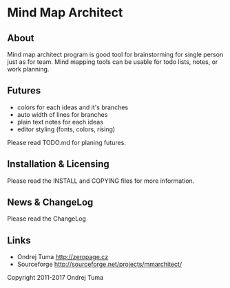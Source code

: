 # Mind Map Architect

## About

Mind map architect program is good tool for brainstorming for single person
just as for team. Mind mapping tools can be usable for todo lists, notes,
or work planning.

## Futures

* colors for each ideas and it's branches
* auto width of lines for branches
* plain text notes for each ideas
* editor styling (fonts, colors, rising)

Please read TODO.md for planing futures.

## Installation & Licensing

Please read the INSTALL and COPYING files for more information.

## News & ChangeLog

Please read the ChangeLog

## Links

* Ondrej Tuma http://zeropage.cz
* Sourceforge http://sourceforge.net/projects/mmarchitect/

Copyright 2011-2017 Ondrej Tuma
